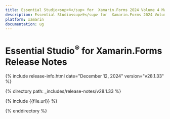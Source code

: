 ```yaml
---
title: Essential Studio<sup>®</sup> for  Xamarin.Forms 2024 Volume 4 Main Release Release Notes  
description: Essential Studio<sup>®</sup> for  Xamarin.Forms 2024 Volume 4 Main Release Release Notes  
platform: xamarin
documentation: ug
---
```


# Essential Studio<sup>®</sup> for  Xamarin.Forms  Release Notes  

{% include release-info.html date="December 12, 2024"  version="v28.1.33" %} 

{% directory path: _includes/release-notes/v28.1.33 %}

{% include {{file.url}} %}

{% enddirectory %}